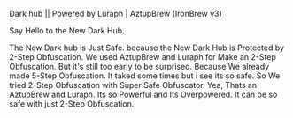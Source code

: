 Dark hub || Powered by Luraph | AztupBrew (IronBrew v3)

Say Hello to the New Dark Hub.

The New Dark hub is Just Safe. because the New Dark Hub is Protected by 2-Step Obfuscation. We used 
AztupBrew and Luraph for Make an 2-Step Obfuscation. But it's still too early to be surprised.
Because We already made 5-Step Obfuscation. It taked some times but i see its so safe. So We tried 2-Step Obfuscation with Super Safe Obfuscator.
Yea, Thats an AztupBrew and Luraph. Its so Powerful and Its Overpowered. It can be so safe with just 2-Step Obfuscation.
